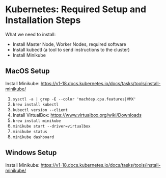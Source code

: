 # Kubernetes: Required Setup and Installation Steps

What we need to install:
* Install Master Node, Worker Nodes, required software
* Install kubectl (a tool to send instructions to the cluster)
* Install Minikube

## MacOS Setup

Install Minikube: https://v1-18.docs.kubernetes.io/docs/tasks/tools/install-minikube/

1. `sysctl -a | grep -E --color 'machdep.cpu.features|VMX'`
2. `brew install kubectl`
3. `kubectl version --client`
4. Install VirtualBox: https://www.virtualbox.org/wiki/Downloads
5. `brew install minikube`
6. `minikube start --driver=virtualbox`
7. `minikube status`
8. `minikube dashboard`

## Windows Setup

Install Minikube: https://v1-18.docs.kubernetes.io/docs/tasks/tools/install-minikube/

